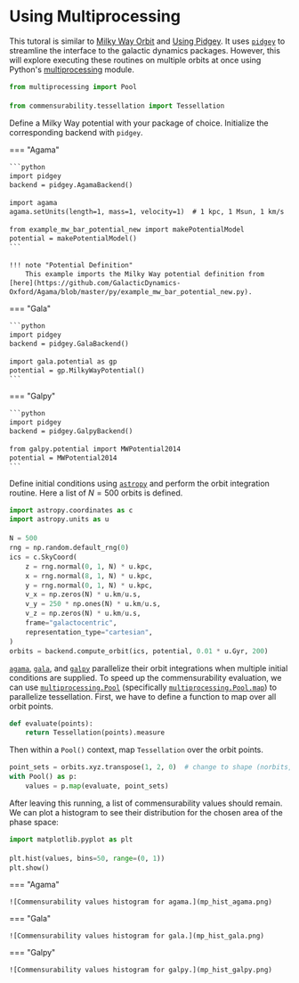 # Using Multiprocessing

This tutoral is similar to [Milky Way Orbit](mw_orbit.md) and [Using Pidgey](pidgey.md).
It uses [`pidgey`](https://github.com/ilikecubesnstuff/pidgey) to streamline the interface to the galactic dynamics packages.
However, this will explore executing these routines on multiple orbits at once using Python's [multiprocessing](https://docs.python.org/3/library/multiprocessing.html) module.

```python
from multiprocessing import Pool

from commensurability.tessellation import Tessellation
```

Define a Milky Way potential with your package of choice.
Initialize the corresponding backend with `pidgey`.

=== "Agama"

    ```python
    import pidgey
    backend = pidgey.AgamaBackend()

    import agama
    agama.setUnits(length=1, mass=1, velocity=1)  # 1 kpc, 1 Msun, 1 km/s

    from example_mw_bar_potential_new import makePotentialModel
    potential = makePotentialModel()
    ```

    !!! note "Potential Definition"
        This example imports the Milky Way potential definition from [here](https://github.com/GalacticDynamics-Oxford/Agama/blob/master/py/example_mw_bar_potential_new.py).

=== "Gala"

    ```python
    import pidgey
    backend = pidgey.GalaBackend()

    import gala.potential as gp
    potential = gp.MilkyWayPotential()
    ```

=== "Galpy"

    ```python
    import pidgey
    backend = pidgey.GalpyBackend()

    from galpy.potential import MWPotential2014
    potential = MWPotential2014
    ```

Define initial conditions using [`astropy`](https://www.astropy.org/) and perform the orbit integration routine.
Here a list of $N=500$ orbits is defined.

```python
import astropy.coordinates as c
import astropy.units as u

N = 500
rng = np.random.default_rng(0)
ics = c.SkyCoord(
    z = rng.normal(0, 1, N) * u.kpc,
    x = rng.normal(8, 1, N) * u.kpc,
    y = rng.normal(0, 1, N) * u.kpc,
    v_x = np.zeros(N) * u.km/u.s,
    v_y = 250 * np.ones(N) * u.km/u.s,
    v_z = np.zeros(N) * u.km/u.s,
    frame="galactocentric",
    representation_type="cartesian",
)
orbits = backend.compute_orbit(ics, potential, 0.01 * u.Gyr, 200)
```

[`agama`](https://github.com/GalacticDynamics-Oxford/Agama), [`gala`](https://gala-astro.readthedocs.io/en/latest/), and [`galpy`](https://docs.galpy.org/en/latest/) parallelize their orbit integrations when multiple initial conditions are supplied.
To speed up the commensurability evaluation, we can use [`multiprocessing.Pool`](https://docs.python.org/3/library/multiprocessing.html#multiprocessing.pool.Pool) (specifically [`multiprocessing.Pool.map`](https://docs.python.org/3/library/multiprocessing.html#multiprocessing.pool.Pool.map)) to parallelize tessellation.
First, we have to define a function to map over all orbit points.

```python
def evaluate(points):
    return Tessellation(points).measure
```

Then within a `Pool()` context, map `Tessellation` over the orbit points.

```python
point_sets = orbits.xyz.transpose(1, 2, 0)  # change to shape (norbits, npoints, ndims)
with Pool() as p:
    values = p.map(evaluate, point_sets)
```

After leaving this running, a list of commensurability values should remain.
We can plot a histogram to see their distribution for the chosen area of the phase space:

```python
import matplotlib.pyplot as plt

plt.hist(values, bins=50, range=(0, 1))
plt.show()
```

=== "Agama"

    ![Commensurability values histogram for agama.](mp_hist_agama.png)

=== "Gala"

    ![Commensurability values histogram for gala.](mp_hist_gala.png)

=== "Galpy"

    ![Commensurability values histogram for galpy.](mp_hist_galpy.png)
